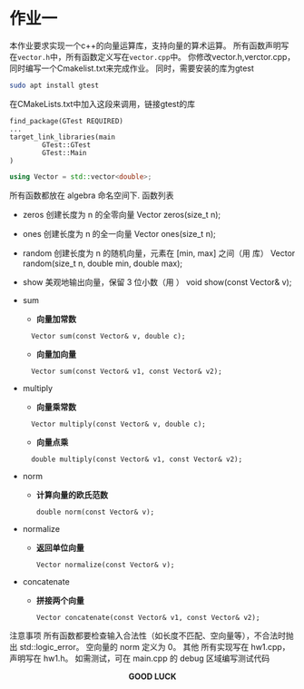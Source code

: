 # 作业一
本作业要求实现一个c++的向量运算库，支持向量的算术运算。
所有函数声明写在`vector.h`中，所有函数定义写在`vector.cpp`中。
你修改vector.h,verctor.cpp，同时编写一个Cmakelist.txt来完成作业。
同时，需要安装的库为gtest

```bash
sudo apt install gtest
```
在CMakeLists.txt中加入这段来调用，链接gtest的库
```
find_package(GTest REQUIRED)
...
target_link_libraries(main
        GTest::GTest
        GTest::Main
)
```

```cpp
using Vector = std::vector<double>;
```

所有函数都放在 algebra 命名空间下.
函数列表

- zeros
创建长度为 n 的全零向量
Vector zeros(size_t n);


- ones
创建长度为 n 的全一向量
Vector ones(size_t n);


- random
创建长度为 n 的随机向量，元素在 [min, max] 之间（用 <random> 库）
Vector random(size_t n, double min, double max);


- show
美观地输出向量，保留 3 位小数（用 <iomanip>）
void show(const Vector& v);


- sum
  - **向量加常数**
  ```
    Vector sum(const Vector& v, double c);
    ```
  - **向量加向量**
  ```
    Vector sum(const Vector& v1, const Vector& v2);
    ```
- multiply
  - **向量乘常数**
  ```
    Vector multiply(const Vector& v, double c);
    ```
  - **向量点乘**
  ```
    double multiply(const Vector& v1, const Vector& v2);
    ```
- norm
  - **计算向量的欧氏范数**
    ```
    double norm(const Vector& v);
     ```

- normalize
  - **返回单位向量**
    ```
    Vector normalize(const Vector& v);
     ```

- concatenate
  - **拼接两个向量**
    ```
    Vector concatenate(const Vector& v1, const Vector& v2);
     ```

注意事项
所有函数都要检查输入合法性（如长度不匹配、空向量等），不合法时抛出 std::logic_error。
空向量的 norm 定义为 0。
其他
所有实现写在 hw1.cpp，声明写在 hw1.h。
如需测试，可在 main.cpp 的 debug 区域编写测试代码
<p  align="center"> <b>GOOD LUCK</b> </p>